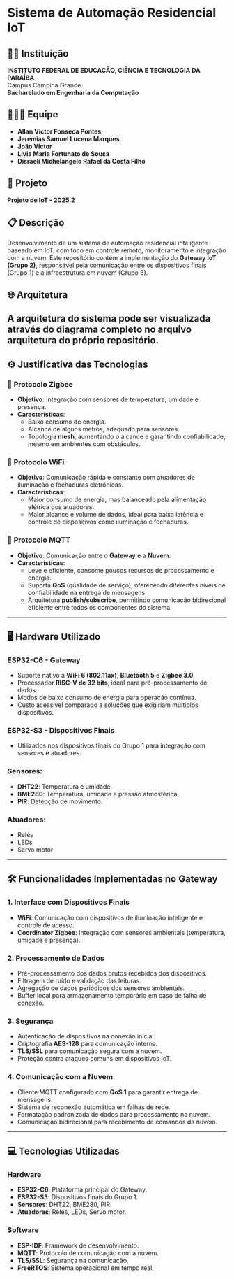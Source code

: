 # Sistema de Automação Residencial IoT

## 👨‍🏫 Instituição
**INSTITUTO FEDERAL DE EDUCAÇÃO, CIÊNCIA E TECNOLOGIA DA PARAÍBA**  
Campus Campina Grande  
**Bacharelado em Engenharia da Computação**

## 🧑‍🤝‍🧑 Equipe
- **Allan Victor Fonseca Pontes**
- **Jeremias Samuel Lucena Marques**
- **João Victor**
- **Livia Maria Fortunato de Sousa**
- **Disraeli Michelangelo Rafael da Costa Filho**

## 📅 Projeto
**Projeto de IoT - 2025.2**

## 📋 Descrição
Desenvolvimento de um sistema de automação residencial inteligente baseado em IoT, com foco em controle remoto, monitoramento e integração com a nuvem. Este repositório contém a implementação do **Gateway IoT (Grupo 2)**, responsável pela comunicação entre os dispositivos finais (Grupo 1) e a infraestrutura em nuvem (Grupo 3).

## 🌐 Arquitetura
A arquitetura do sistema pode ser visualizada através do diagrama completo no arquivo arquitetura do próprio repositório.
---

## ⚙️ Justificativa das Tecnologias

### 🔌 **Protocolo Zigbee**
- **Objetivo**: Integração com sensores de temperatura, umidade e presença.
- **Características**:
  - Baixo consumo de energia.
  - Alcance de alguns metros, adequado para sensores.
  - Topologia **mesh**, aumentando o alcance e garantindo confiabilidade, mesmo em ambientes com obstáculos.

### 📡 **Protocolo WiFi**
- **Objetivo**: Comunicação rápida e constante com atuadores de iluminação e fechaduras eletrônicas.
- **Características**:
  - Maior consumo de energia, mas balanceado pela alimentação elétrica dos atuadores.
  - Maior alcance e volume de dados, ideal para baixa latência e controle de dispositivos como iluminação e fechaduras.

### 📡 **Protocolo MQTT**
- **Objetivo**: Comunicação entre o **Gateway** e a **Nuvem**.
- **Características**:
  - Leve e eficiente, consome poucos recursos de processamento e energia.
  - Suporta **QoS** (qualidade de serviço), oferecendo diferentes níveis de confiabilidade na entrega de mensagens.
  - Arquitetura **publish/subscribe**, permitindo comunicação bidirecional eficiente entre todos os componentes do sistema.

---

## 🖥️ Hardware Utilizado

### **ESP32-C6** - Gateway
- Suporte nativo a **WiFi 6 (802.11ax)**, **Bluetooth 5** e **Zigbee 3.0**.
- Processador **RISC-V de 32 bits**, ideal para pré-processamento de dados.
- Modos de baixo consumo de energia para operação contínua.
- Custo acessível comparado a soluções que exigiriam múltiplos dispositivos.

### **ESP32-S3** - Dispositivos Finais
- Utilizados nos dispositivos finais do Grupo 1 para integração com sensores e atuadores.

### **Sensores**:
- **DHT22**: Temperatura e umidade.
- **BME280**: Temperatura, umidade e pressão atmosférica.
- **PIR**: Detecção de movimento.

### **Atuadores**:
- Relés
- LEDs
- Servo motor

---

## 🛠️ Funcionalidades Implementadas no Gateway

### 1. **Interface com Dispositivos Finais**  
- **WiFi**: Comunicação com dispositivos de iluminação inteligente e controle de acesso.
- **Coordinator Zigbee**: Integração com sensores ambientais (temperatura, umidade e presença).

### 2. **Processamento de Dados**  
- Pré-processamento dos dados brutos recebidos dos dispositivos.
- Filtragem de ruído e validação das leituras.
- Agregação de dados periódicos dos sensores ambientais.
- Buffer local para armazenamento temporário em caso de falha de conexão.

### 3. **Segurança**  
- Autenticação de dispositivos na conexão inicial.
- Criptografia **AES-128** para comunicação interna.
- **TLS/SSL** para comunicação segura com a nuvem.
- Proteção contra ataques comuns em dispositivos IoT.

### 4. **Comunicação com a Nuvem**  
- Cliente MQTT configurado com **QoS 1** para garantir entrega de mensagens.
- Sistema de reconexão automática em falhas de rede.
- Formatação padronizada de dados para processamento na nuvem.
- Comunicação bidirecional para recebimento de comandos da nuvem.

---

## 💻 Tecnologias Utilizadas

### **Hardware**
- **ESP32-C6**: Plataforma principal do Gateway.
- **ESP32-S3**: Dispositivos finais do Grupo 1.
- **Sensores**: DHT22, BME280, PIR.
- **Atuadores**: Relés, LEDs, Servo motor.

### **Software**
- **ESP-IDF**: Framework de desenvolvimento.
- **MQTT**: Protocolo de comunicação com a nuvem.
- **TLS/SSL**: Segurança na comunicação.
- **FreeRTOS**: Sistema operacional em tempo real.



